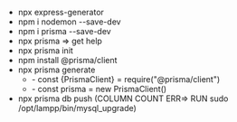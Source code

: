 <ul>
<li>npx express-generator</li>
<li>npm i nodemon --save-dev</li>
<li>npm i prisma --save-dev</li>
<li>npx prisma  => get help</li>
<li>npx prisma init</li>
<li>npm install @prisma/client</li>
<li>npx prisma generate
    <ul>
        <li>- const {PrismaClient} = require("@prisma/client")</li>
        <li>- const prisma = new PrismaClient()</li>
    </ul>
<li>npx prisma db push (COLUMN COUNT ERR=> RUN  sudo /opt/lampp/bin/mysql_upgrade)</li>

</ul>
